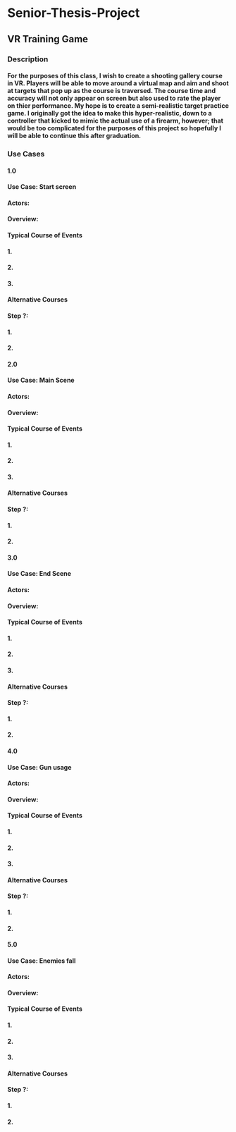 # Senior-Thesis-Project
 ## VR Training Game

 ### Description
 
 #### For the purposes of this class, I wish to create a shooting gallery course in VR. Players will be able to move around a virtual map and aim and shoot at targets that pop up as the course is traversed. The course time and accuracy will not only appear on screen but also used to rate the player on thier performance. My hope is to create a semi-realistic target practice game. I originally got the idea to make this hyper-realistic, down to a controller that kicked to mimic the actual use of a firearm, however; that would be too complicated for the purposes of this project so hopefully I will be able to continue this after graduation.

### Use Cases

#### 1.0
#### Use Case: Start screen
#### Actors: 
#### Overview: 
#### Typical Course of Events
#### 1. 
#### 2. 
#### 3. 
#### Alternative Courses
#### Step ?:
#### 1. 
#### 2. 

#### 2.0
#### Use Case: Main Scene
#### Actors: 
#### Overview: 
#### Typical Course of Events
#### 1. 
#### 2. 
#### 3. 
#### Alternative Courses
#### Step ?:
#### 1. 
#### 2.

#### 3.0
#### Use Case: End Scene
#### Actors: 
#### Overview: 
#### Typical Course of Events
#### 1. 
#### 2. 
#### 3. 
#### Alternative Courses
#### Step ?:
#### 1. 
#### 2.

#### 4.0
#### Use Case: Gun usage
#### Actors: 
#### Overview: 
#### Typical Course of Events
#### 1. 
#### 2. 
#### 3. 
#### Alternative Courses
#### Step ?:
#### 1. 
#### 2.

#### 5.0
#### Use Case: Enemies fall
#### Actors: 
#### Overview: 
#### Typical Course of Events
#### 1. 
#### 2. 
#### 3. 
#### Alternative Courses
#### Step ?:
#### 1. 
#### 2.
